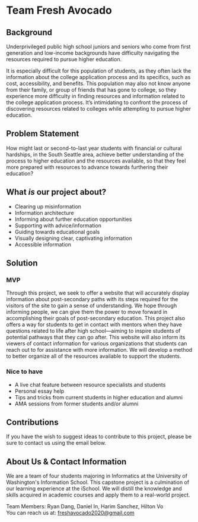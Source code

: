 # Team Fresh Avocado

## Background
Underprivileged public high school juniors and seniors who come from first generation and low-income backgrounds have difficulty navigating the resources required to pursue higher education.

It is especially difficult for this population of students, as they often lack the information about the college application process and its specifics, such as cost, accessibility, and benefits. This population may also not know anyone from their family, or group of friends that has gone to college, so they experience more difficulty in finding resources and information related to the college application process. It’s intimidating to confront the process of discovering resources related to colleges while attempting to pursue higher education.

## Problem Statement
How might last or second-to-last year students with financial or cultural hardships, in the South Seattle area, achieve better understanding of the process to higher education and the resources available, so that they feel more prepared with resources to advance towards furthering their education?

## What *is* our project about?
* Clearing up misinformation
* Information architecture
* Informing about further education opportunities
* Supporting with advice/information
* Guiding towards educational goals
* Visually designing clear, captivating information
* Accessible information

## Solution
### MVP
Through this project, we seek to offer a website that will accurately display information about post-secondary paths with its steps required for the visitors of the site to gain a sense of understanding. We hope through informing people, we can give them the power to move forward in accomplishing their goals of post-secondary education. This project also offers a way for students to get in contact with mentors when they have questions related to life after high school—aiming to inspire students of potential pathways that they can go after. This website will also inform its viewers of contact information for various organizations that students can reach out to for assistance with more information. We will develop a method to better organize all of the resources available to support the students.

### Nice to have
* A live chat feature between resource specialists and students
* Personal essay help
* Tips and tricks from current students in higher education and alumni
* AMA sessions from former students and/or alumni

## Contributions
If you have the wish to suggest ideas to contribute to this project, please be sure to contact us using the email below. 

## About Us & Contact Information
We are a team of four students majoring in Informatics at the University of Washington's Information School. This capstone project is a culmination of our learning experience at the iSchool. We will distill the knowledge and skills acquired in academic courses and apply them to a real-world project.

Team Members: Ryan Dang, Daniel In, Harim Sanchez, Hilton Vo  
You can reach us at: freshavocado2020@gmail.com
